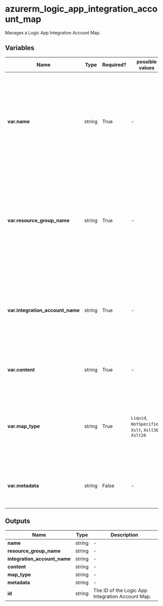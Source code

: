# azurerm_logic_app_integration_account_map

Manages a Logic App Integration Account Map.

## Variables

| Name | Type | Required? |  possible values |  Description |
| ---- | ---- | --------- |  ----------- | ----------- |
| **var.name** | string | True | -  |  The name which should be used for this Logic App Integration Account Map. Changing this forces a new Logic App Integration Account Map to be created. | 
| **var.resource_group_name** | string | True | -  |  The name of the Resource Group where the Logic App Integration Account Map should exist. Changing this forces a new Logic App Integration Account Map to be created. | 
| **var.integration_account_name** | string | True | -  |  The name of the Logic App Integration Account. Changing this forces a new Logic App Integration Account Map to be created. | 
| **var.content** | string | True | -  |  The content of the Logic App Integration Account Map. | 
| **var.map_type** | string | True | `Liquid`, `NotSpecified`, `Xslt`, `Xslt30`, `Xslt20`  |  The type of the Logic App Integration Account Map. Possible values are `Liquid`, `NotSpecified`, `Xslt`, `Xslt30` and `Xslt20`. | 
| **var.metadata** | string | False | -  |  The metadata of the Logic App Integration Account Map. | 



## Outputs

| Name | Type | Description |
| ---- | ---- | --------- | 
| **name** | string  | - | 
| **resource_group_name** | string  | - | 
| **integration_account_name** | string  | - | 
| **content** | string  | - | 
| **map_type** | string  | - | 
| **metadata** | string  | - | 
| **id** | string  | The ID of the Logic App Integration Account Map. | 